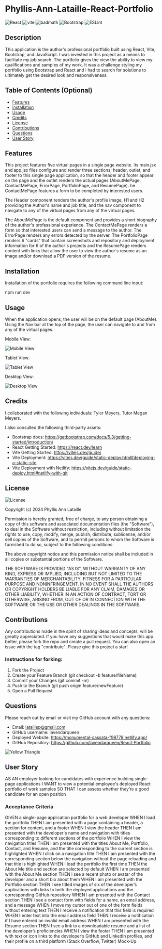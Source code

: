 # Phyllis-Ann-Lataille-React-Portfolio

![React](https://img.shields.io/badge/React-18.2.0-blue)
![vite](https://img.shields.io/badge/vite-5.1.6-violet)
![badmath](https://img.shields.io/github/languages/top/lernantino/badmath)
![Bootstrap](https://img.shields.io/badge/Bootstrap-5.3.3-violet)
![ESLint](https://img.shields.io/badge/ESLint-8.38.0-blue)

## Description

This application is the author's professional portfolio built using React, Vite, Bootstrap, and JavaScript.
I was invested in this project as a means to facilitate my job search. The portfolio gives the view the ability to view my qualifications and samples of my work. It was a challenge styling my portfolio using Bootstrap and React and I had to search for solutions to ultimately get the desired look and responsiveness.

## Table of Contents (Optional)

- [Features](#features)
- [Installation](#installation)
- [Usage](#usage)
- [Credits](#credits)
- [License](#license)
- [Contributions](#contributions)
- [Questions](#questions)
- [User Story](#user_story)

## Features

This project features five virtual pages in a single page website. Its main.jsx and app.jsx files configure and render three sections; header, outlet, and footer to this single page application, so that the header and footer appear on the page and the outlet renders the actual pages (AboutMePage, ContactMePage, ErrorPage, PortfolioPage, and ResumePage). he ContactMePage features a form to be completed by interested users.

The Header component renders the author's profile image, H1 and H2 providing the Author's name and job title, and the nav component to navigate to any of the virtual pages from any of the virtual pages.

The AboutMePage is the default component and provides a short biography of the author's professional experience. The ContactMePage renders a form so that interested users can send a message to the author. The ErrorPage renders any errors detected by the server. The PortfolioPage renders 6 "cards" that contain screenshots and repository and deployment information for 6 of the author's projects and the ResumePage renders content with links that allow the user to view the author's resume as an image and/or download a PDF version of the resume.

## Installation

Installation of the portfolio requires the following command line input:

npm run dev

## Usage

When the application opens, the user will be on the default page (AboutMe). Using the Nav bar at the top of the page, the user can navigate to and from any of the virtual pages.

Mobile View:

![Mobile View](src/assets/images/ScreenshotMobileView.png)

Tablet View:

![Tablet View](src/assets/images/ScreenshotTabletView.png)

Desktop View:

![Desktop View](src/assets/images/ScreenshotDesktopView.png)

## Credits

I collaborated with the following individuals: Tyler Meyers, Tutor Megan Meyers.

I also consulted the following third-party assets:

- Bootstrap docs: https://getbootstrap.com/docs/5.3/getting-started/introduction/
- React Getting Started: https://react.dev/learn
- Vite Getting Started: https://vitejs.dev/guide/
- Vite Deployment: https://vitejs.dev/guide/static-deploy.html#deploying-a-static-site
- Vite Deployment with Netlify: https://vitejs.dev/guide/static-deploy.html#netlify-with-git

## License

![License](https://img.shields.io/badge/License-MIT-blue.svg)

Copyright (c) 2024 Phyllis Ann Lataille

Permission is hereby granted, free of charge, to any person obtaining a copy
of this software and associated documentation files (the "Software"), to deal
in the Software without restriction, including without limitation the rights
to use, copy, modify, merge, publish, distribute, sublicense, and/or sell
copies of the Software, and to permit persons to whom the Software is
furnished to do so, subject to the following conditions:

The above copyright notice and this permission notice shall be included in all
copies or substantial portions of the Software.

THE SOFTWARE IS PROVIDED "AS IS", WITHOUT WARRANTY OF ANY KIND, EXPRESS OR IMPLIED, INCLUDING BUT NOT LIMITED TO THE WARRANTIES OF MERCHANTABILITY, FITNESS FOR A PARTICULAR PURPOSE AND NONINFRINGEMENT. IN NO EVENT SHALL THE AUTHORS OR COPYRIGHT HOLDERS BE LIABLE FOR ANY CLAIM, DAMAGES OR OTHER LIABILITY, WHETHER IN AN ACTION OF CONTRACT, TORT OR OTHERWISE, ARISING FROM, OUT OF OR IN CONNECTION WITH THE SOFTWARE OR THE USE OR OTHER DEALINGS IN THE
SOFTWARE.

## Contributions

Any contributions made in the spirit of sharing ideas and concepts, will be greatly appreciated. If you have any suggestions that would make this app better, please fork the repo and create a pull request. You can also open an issue with the tag "contribute". Please give this project a star!

### Instructions for forking:

1. Fork the Project
2. Create your Feature Branch (git checkout -b feature/fileName)
3. Commit your Changes (git commit -m)
4. Push to the Branch (git push origin feature/newFeature)
5. Open a Pull Request

## Questions

Please reach out by email or visit my GitHub account with any questions:

- Email: lataillep@gmail.com
- GitHub username: lavendarqueen
- Deployed Website: https://monumental-cassata-f99778.netlify.app/
- GitHub Repository: https://github.com/lavendarqueen/React-Portfolio

![Yellow Triangle](/src/assets/images/PAL-logo.png)

## User Story

AS AN employer looking for candidates with experience building single-page applications
I WANT to view a potential employee's deployed React portfolio of work samples
SO THAT I can assess whether they're a good candidate for an open position

### Acceptance Criteria

GIVEN a single-page application portfolio for a web developer
WHEN I load the portfolio
THEN I am presented with a page containing a header, a section for content, and a footer
WHEN I view the header
THEN I am presented with the developer's name and navigation with titles corresponding to different sections of the portfolio
WHEN I view the navigation titles
THEN I am presented with the titles About Me, Portfolio, Contact, and Resume, and the title corresponding to the current section is highlighted
WHEN I click on a navigation title
THEN I am presented with the corresponding section below the navigation without the page reloading and that title is highlighted
WHEN I load the portfolio the first time
THEN the About Me title and section are selected by default
WHEN I am presented with the About Me section
THEN I see a recent photo or avatar of the developer and a short bio about them
WHEN I am presented with the Portfolio section
THEN I see titled images of six of the developer’s applications with links to both the deployed applications and the corresponding GitHub repository
WHEN I am presented with the Contact section
THEN I see a contact form with fields for a name, an email address, and a message
WHEN I move my cursor out of one of the form fields without entering text
THEN I receive a notification that this field is required
WHEN I enter text into the email address field
THEN I receive a notification if I have entered an invalid email address
WHEN I am presented with the Resume section
THEN I see a link to a downloadable resume and a list of the developer’s proficiencies
WHEN I view the footer
THEN I am presented with text or icon links to the developer’s GitHub and LinkedIn profiles, and their profile on a third platform (Stack Overflow, Twitter)
Mock-Up
